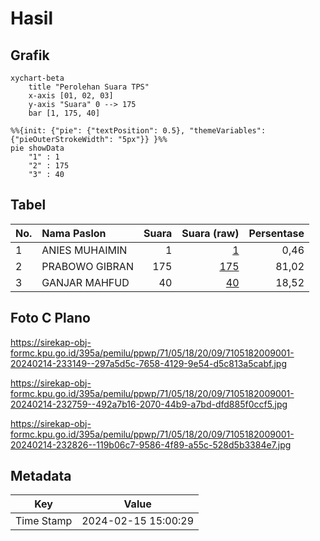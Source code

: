 # Hasil

## Grafik

```mermaid
xychart-beta
    title "Perolehan Suara TPS"
    x-axis [01, 02, 03]
    y-axis "Suara" 0 --> 175
    bar [1, 175, 40]
```

```mermaid
%%{init: {"pie": {"textPosition": 0.5}, "themeVariables": {"pieOuterStrokeWidth": "5px"}} }%%
pie showData
    "1" : 1
    "2" : 175
    "3" : 40
```

## Tabel

| No. | Nama Paslon    | Suara | Suara (raw) | Persentase |
|:--- |:-------------- | -----:| -----------:| ----------:|
| 1   | ANIES MUHAIMIN | 1     | [1][p-1]    | 0,46       |
| 2   | PRABOWO GIBRAN | 175   | [175][p-2]  | 81,02      |
| 3   | GANJAR MAHFUD  | 40    | [40][p-3]   | 18,52      |


[p-1]: https://github.com/gigit-pemilu/pemilu-2024-71-sulawesi-utara/blob/main/pilpres/hitung-suara/sub/71-sulawesi-utara/sub/05-minahasa-selatan/sub/18-amurang-timur/sub/2009-maliku-satu/sub/001-tps/sub/paslon-1.txt
[p-2]: https://github.com/gigit-pemilu/pemilu-2024-71-sulawesi-utara/blob/main/pilpres/hitung-suara/sub/71-sulawesi-utara/sub/05-minahasa-selatan/sub/18-amurang-timur/sub/2009-maliku-satu/sub/001-tps/sub/paslon-2.txt
[p-3]: https://github.com/gigit-pemilu/pemilu-2024-71-sulawesi-utara/blob/main/pilpres/hitung-suara/sub/71-sulawesi-utara/sub/05-minahasa-selatan/sub/18-amurang-timur/sub/2009-maliku-satu/sub/001-tps/sub/paslon-3.txt

## Foto C Plano

https://sirekap-obj-formc.kpu.go.id/395a/pemilu/ppwp/71/05/18/20/09/7105182009001-20240214-233149--297a5d5c-7658-4129-9e54-d5c813a5cabf.jpg

https://sirekap-obj-formc.kpu.go.id/395a/pemilu/ppwp/71/05/18/20/09/7105182009001-20240214-232759--492a7b16-2070-44b9-a7bd-dfd885f0ccf5.jpg

https://sirekap-obj-formc.kpu.go.id/395a/pemilu/ppwp/71/05/18/20/09/7105182009001-20240214-232826--119b06c7-9586-4f89-a55c-528d5b3384e7.jpg


## Metadata

| Key        | Value               |
| ---------- | ------------------- |
| Time Stamp | 2024-02-15 15:00:29 |




